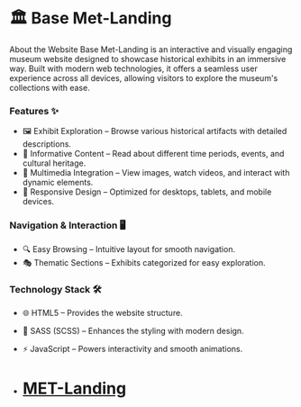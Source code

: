 # 🏛️ Base Met-Landing
About the Website
Base Met-Landing is an interactive and visually engaging museum website designed to showcase historical exhibits in an immersive way. Built with modern web technologies, it offers a seamless user experience across all devices, allowing visitors to explore the museum's collections with ease.

### Features ✨
- 🖼️ Exhibit Exploration – Browse various historical artifacts with detailed descriptions.
- 📖 Informative Content – Read about different time periods, events, and cultural heritage.
- 🎥 Multimedia Integration – View images, watch videos, and interact with dynamic elements.
- 📱 Responsive Design – Optimized for desktops, tablets, and mobile devices.

### Navigation & Interaction 🖥️
- 🔍 Easy Browsing – Intuitive layout for smooth navigation.
- 🎭 Thematic Sections – Exhibits categorized for easy exploration.

### Technology Stack 🛠️
- 🌐 HTML5 – Provides the website structure.
- 🎨 SASS (SCSS) – Enhances the styling with modern design.
- ⚡ JavaScript – Powers interactivity and smooth animations.

 - # [MET-Landing]( https://vovan4ik1.github.io/Met-Landing/)
